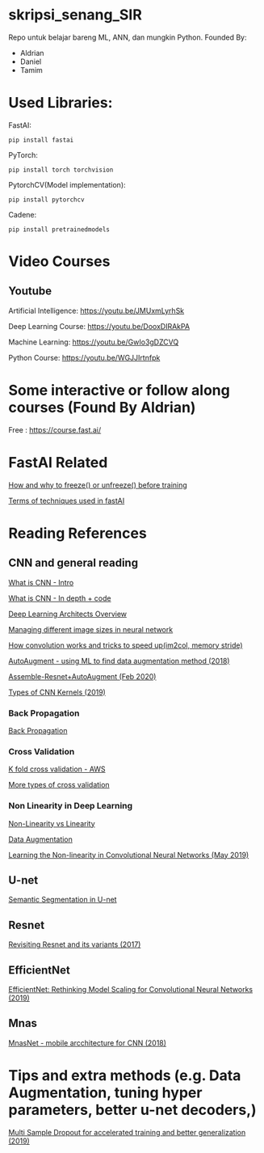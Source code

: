 # skripsi_senang_SIR
Repo untuk belajar bareng ML, ANN, dan mungkin Python. Founded By:
- Aldrian
- Daniel
- Tamim

# Used Libraries:
FastAI:
```
pip install fastai
```
PyTorch:
```
pip install torch torchvision
```
PytorchCV(Model implementation):
```
pip install pytorchcv
```
Cadene:
```
pip install pretrainedmodels
```
# Video Courses
## Youtube
Artificial Intelligence:
https://youtu.be/JMUxmLyrhSk

Deep Learning Course:
https://youtu.be/DooxDIRAkPA

Machine Learning:
https://youtu.be/GwIo3gDZCVQ

Python Course:
https://youtu.be/WGJJIrtnfpk

# Some interactive or follow along courses (Found By Aldrian)
Free :
https://course.fast.ai/

# FastAI Related
[How and why to freeze() or unfreeze() before training](https://forums.fast.ai/t/why-do-we-need-to-unfreeze-the-learner-everytime-before-retarining-even-if-learn-fit-one-cycle-works-fine-without-learn-unfreeze/41614/5)

[Terms of techniques used in fastAI](https://blog.floydhub.com/ten-techniques-from-fast-ai/)

# Reading References
## CNN and general reading

[What is CNN - Intro](https://medium.com/@RaghavPrabhu/understanding-of-convolutional-neural-network-cnn-deep-learning-99760835f148)

[What is CNN - In depth + code](https://towardsdatascience.com/convolutional-neural-networks-from-the-ground-up-c67bb41454e1)

[Deep Learning Architects Overview](https://towardsdatascience.com/deep-learning-based-super-resolution-without-using-a-gan-11c9bb5b6cd5)

[Managing different image sizes in neural network](https://medium.com/neuronio/how-to-deal-with-image-resizing-in-deep-learning-e5177fad7d89)

[How convolution works and tricks to speed up(im2col, memory stride)](https://towardsdatascience.com/how-are-convolutions-actually-performed-under-the-hood-226523ce7fbf)

[AutoAugment - using ML to find data augmentation method (2018)](https://towardsdatascience.com/how-to-improve-your-image-classifier-with-googles-autoaugment-77643f0be0c9)

[Assemble-Resnet+AutoAugment (Feb 2020)](https://medium.com/analytics-vidhya/assemble-resnet-that-is-5-times-faster-with-the-same-accuracy-as-efficientnet-b6-autoaugment-c752f1835c38)

[Types of CNN Kernels (2019)](https://towardsdatascience.com/types-of-convolution-kernels-simplified-f040cb307c37)
### Back Propagation

[Back Propagation](https://codesachin.wordpress.com/2015/12/06/backpropagation-for-dummies/)
### Cross Validation
[K fold cross validation - AWS](https://docs.aws.amazon.com/machine-learning/latest/dg/cross-validation.html)

[More types of cross validation](https://towardsdatascience.com/cross-validation-in-machine-learning-72924a69872f)
### Non Linearity in Deep Learning
[Non-Linearity vs Linearity](https://medium.com/@gopal010895/linearity-vs-non-linearity-in-classifying-data-6ab308a07668)

[Data Augmentation](https://medium.com/snowdog-labs/data-augmentation-techniques-and-pitfalls-of-small-datasets-e5a657fc404f)

[Learning the Non-linearity in Convolutional Neural
Networks (May 2019)](https://arxiv.org/pdf/1905.12337.pdf)

## U-net

[Semantic Segmentation in U-net](https://towardsdatascience.com/understanding-semantic-segmentation-with-unet-6be4f42d4b47)


## Resnet

[Revisiting Resnet and its variants (2017)](https://towardsdatascience.com/an-overview-of-resnet-and-its-variants-5281e2f56035)

## EfficientNet

[EfficientNet: Rethinking Model Scaling for Convolutional Neural Networks (2019)](https://arxiv.org/pdf/1905.11946.pdf)

## Mnas

[MnasNet - mobile arcchitecture for CNN (2018)](https://ai.googleblog.com/2018/08/mnasnet-towards-automating-design-of.html)

# Tips and extra methods (e.g. Data Augmentation, tuning hyper parameters, better u-net decoders,)

[Multi Sample Dropout for accelerated training and better generalization (2019)](https://arxiv.org/pdf/1905.09788.pdf)
